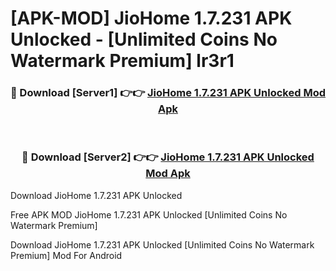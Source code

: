 # [APK-MOD] JioHome 1.7.231 APK Unlocked - [Unlimited Coins No Watermark Premium] lr3r1



<div align="center">
<h3>🔴 Download [Server1] 👉👉 <a href="https://momento.my/?title=JioHome_1.7.231_APK_Unlocked">JioHome 1.7.231 APK Unlocked Mod Apk</a></h3><br>

<h3>🔴 Download [Server2] 👉👉 <a href="https://momento.my/?title=JioHome_1.7.231_APK_Unlocked">JioHome 1.7.231 APK Unlocked Mod Apk</a></h3>
</div>



Download JioHome 1.7.231 APK Unlocked 

Free APK MOD JioHome 1.7.231 APK Unlocked [Unlimited Coins No Watermark Premium]

Download JioHome 1.7.231 APK Unlocked [Unlimited Coins No Watermark Premium] Mod For Android
